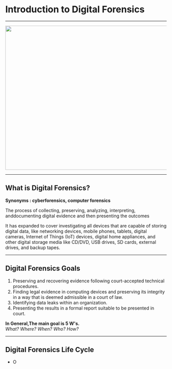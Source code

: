 <h1>Introduction to Digital Forensics</h1>
<hr>

<img src="https://user-images.githubusercontent.com/66734606/123787086-ef50ad00-d8c9-11eb-8747-8e68f33672ca.jpg" width="1000px" height="450px">

<hr>
<h2> What is Digital Forensics? </h2>
<b>Synonyms : cyberforensics, computer forensics</b>
<p>The process of collecting, preserving, analyzing, interpreting, anddocumenting digital evidence and then presenting the outcomes</p>
<p>It has expanded to cover investigating all devices that are capable of storing digital data, like networking devices, mobile phones, tablets, digital cameras, Internet of Things (IoT) devices, digital home appliances, and other digital storage media like CD/DVD, USB drives, SD cards, external drives, and backup tapes.<p>
<hr>
<h2>Digital Forensics Goals</h2>
<ol>
  <li>Preserving and recovering evidence following court-accepted technical procedures.</li>
  <li>Finding legal evidence in computing devices and preserving its integrity in a way that is deemed admissible in a court of law.</li>
  <li>Identifying data leaks within an organization.</li>
  <li>Presenting the results in a formal report suitable to be presented in court.</li>
</ol>
<b> In General,The main goal is 5 W's.</b><br>
  <i>What? Where? When? Who? How?</i>
<hr>
<h2>Digital Forensics Life Cycle</h2>
<ul>
  <li>O</li>
</ul>
